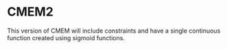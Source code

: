 # CMEM2
This version of CMEM will include constraints and have a single continuous function created using sigmoid functions. 
